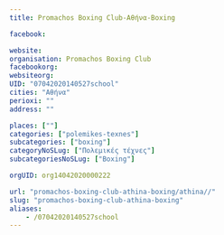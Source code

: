 ```yaml
---
title: Promachos Boxing Club-Αθήνα-Boxing

facebook:

website:
organisation: Promachos Boxing Club
facebookorg:
websiteorg:
UID: "07042020140527school"
cities: "Αθήνα"
perioxi: ""
address: ""

places: [""]
categories: ["polemikes-texnes"]
subcategories: ["boxing"]
categoryNoSLug: ["Πολεμικές τέχνες"]
subcategoriesNoSLug: ["Boxing"]

orgUID: org14042020000222

url: "promachos-boxing-club-athina-boxing/athina//"
slug: "promachos-boxing-club-athina-boxing"
aliases:
    - /07042020140527school
---
```






